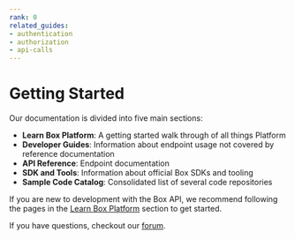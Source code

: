 ```yaml
---
rank: 0
related_guides:
- authentication
- authorization
- api-calls 
---
```


# Getting Started

Our documentation is divided into five main sections: 

- **Learn Box Platform**: A getting started walk through of all things Platform
- **Developer Guides**: Information about endpoint usage not covered by
    reference documentation
- **API Reference**: Endpoint documentation
- **SDK and Tools**: Information about official Box SDKs and tooling
- **Sample Code Catalog**: Consolidated list of several code repositories

If you are new to development with the Box API, we recommend following the
pages in the [Learn Box Platform][learn] section to get started.

If you have questions, checkout our [forum][forum-link].

<!-- i18n-enable localize-links -->
[learn]: https://developer.box.com/platform/
[forum-link]: https://forum.box.com
<!-- i18n-disable localize-links -->